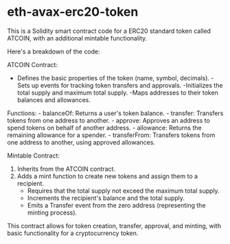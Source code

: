 # eth-avax-erc20-token
This is a Solidity smart contract code for a ERC20 standard token called ATCOIN, with an additional mintable functionality.

Here's a breakdown of the code:

ATCOIN Contract:
- Defines the basic properties of the token (name, symbol, decimals).
-Sets up events for tracking token transfers and approvals.
-Initializes the total supply and maximum total supply.
-Maps addresses to their token balances and allowances.

Functions:
    - balanceOf: Returns a user's token balance.
    - transfer: Transfers tokens from one address to another.
    - approve: Approves an address to spend tokens on behalf of another address.
    - allowance: Returns the remaining allowance for a spender.
    - transferFrom: Transfers tokens from one address to another, using approved allowances.

Mintable Contract:

1. Inherits from the ATCOIN contract.
2. Adds a mint function to create new tokens and assign them to a recipient.
    - Requires that the total supply not exceed the maximum total supply.
    - Increments the recipient's balance and the total supply.
    - Emits a Transfer event from the zero address (representing the minting process).

This contract allows for token creation, transfer, approval, and minting, with basic functionality for a cryptocurrency token.

